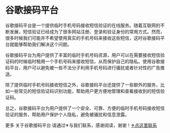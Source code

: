 # 谷歌接码平台

谷歌接码平台是一个提供临时手机号码接收短信验证的在线服务。随着互联网的不断发展，短信验证已经成为了很多网站注册、登录和验证身份的常用方式。然而，很多时候我们可能并不希望使用真实的手机号码来接收这些短信，这时谷歌接码平台就能够帮助我们解决这个问题。

谷歌接码平台为用户提供了丰富的临时手机号码资源，用户可以在需要接收短信验证码的时候临时租用一个手机号码来接收短信，从而保护自己的隐私。使用谷歌接码平台，用户可以避免被一些不法分子利用手机号码进行骚扰或者针对性的广告推送。

除了提供临时手机号码接收短信之外，谷歌接码平台还提供了一些额外的服务，比如一些常见的短信验证码识别功能，帮助用户更方便地管理和查看接收到的短信验证码。

总之，谷歌接码平台为用户提供了一个安全、可靠、方便的临时手机号码接收短信验证的服务，帮助用户保护个人隐私，避免被骚扰和信息泄露。

更多 关于谷歌接码平台 请通过✈与我们联系，感谢阅读，谢谢！[✈点这里联系](https://ss.k02.cc)